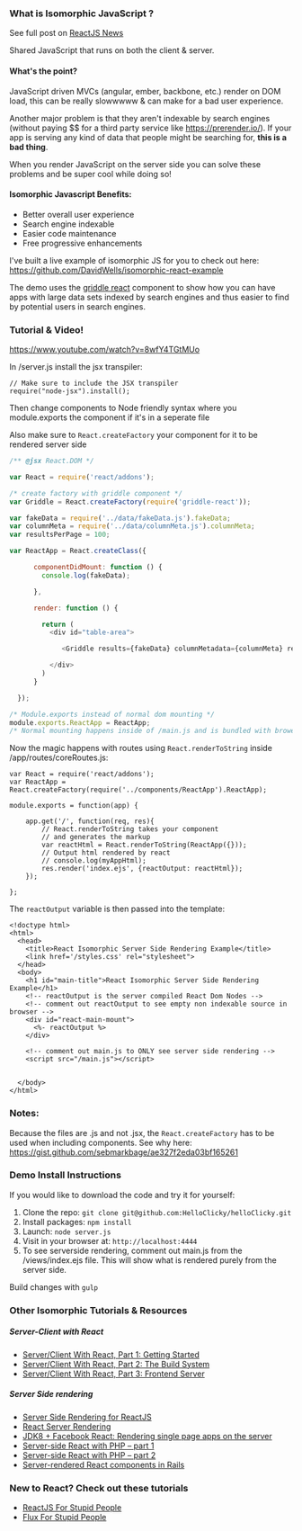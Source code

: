 
### What is Isomorphic JavaScript ?

See full post on [ReactJS News](https://reactjsnews.com/isomorphic-javascript-with-react-node/)

Shared JavaScript that runs on both the client & server.

#### What's the point?
JavaScript driven MVCs (angular, ember, backbone, etc.) render on DOM load, this can be really slowwwww & can make for a bad user experience.

Another major problem is that they aren't indexable by search engines (without paying $$ for a third party service like https://prerender.io/). If your app is serving any kind of data that people might be searching for, **this is a bad thing**.

When you render JavaScript on the server side you can solve these problems and be super cool while doing so!

#### Isomorphic Javascript Benefits:
* Better overall user experience
* Search engine indexable
* Easier code maintenance
* Free progressive enhancements

I've built a live example of isomorphic JS for you to check out here: https://github.com/DavidWells/isomorphic-react-example

The demo uses the [griddle react](http://dynamictyped.github.io/Griddle/) component to show how you can have apps with large data sets indexed by search engines and thus easier to find by potential users in search engines.

### Tutorial & Video!

https://www.youtube.com/watch?v=8wfY4TGtMUo

In /server.js install the jsx transpiler:
```
// Make sure to include the JSX transpiler
require("node-jsx").install();
```

Then change components to Node friendly syntax where you module.exports the component if it's in a seperate file

Also make sure to `React.createFactory` your component for it to be rendered server side
```js
/** @jsx React.DOM */

var React = require('react/addons');

/* create factory with griddle component */
var Griddle = React.createFactory(require('griddle-react'));

var fakeData = require('../data/fakeData.js').fakeData;
var columnMeta = require('../data/columnMeta.js').columnMeta;
var resultsPerPage = 100;

var ReactApp = React.createClass({

      componentDidMount: function () {
        console.log(fakeData);

      },

      render: function () {

        return (
          <div id="table-area">

             <Griddle results={fakeData} columnMetadata={columnMeta} resultsPerPage={resultsPerPage} tableClassName="table"/>

          </div>
        )
      }

  });

/* Module.exports instead of normal dom mounting */
module.exports.ReactApp = ReactApp;
/* Normal mounting happens inside of /main.js and is bundled with browerify */
```

Now the magic happens with routes using `React.renderToString` inside /app/routes/coreRoutes.js:
```
var React = require('react/addons');
var ReactApp = React.createFactory(require('../components/ReactApp').ReactApp);

module.exports = function(app) {

	app.get('/', function(req, res){
    	// React.renderToString takes your component
        // and generates the markup
		var reactHtml = React.renderToString(ReactApp({}));
        // Output html rendered by react
		// console.log(myAppHtml);
	    res.render('index.ejs', {reactOutput: reactHtml});
	});

};
```

The `reactOutput` variable is then passed into the template:
```
<!doctype html>
<html>
  <head>
    <title>React Isomorphic Server Side Rendering Example</title>
    <link href='/styles.css' rel="stylesheet">
  </head>
  <body>
	<h1 id="main-title">React Isomorphic Server Side Rendering Example</h1>
    <!-- reactOutput is the server compiled React Dom Nodes -->
    <!-- comment out reactOutput to see empty non indexable source in browser -->
    <div id="react-main-mount">
      <%- reactOutput %>
    </div>

	<!-- comment out main.js to ONLY see server side rendering -->
	<script src="/main.js"></script>


  </body>
</html>

```
### Notes:

Because the files are .js and not .jsx, the `React.createFactory` has to be used when including components. See why here: https://gist.github.com/sebmarkbage/ae327f2eda03bf165261

### Demo Install Instructions

If you would like to download the code and try it for yourself:

1. Clone the repo: `git clone git@github.com:HelloClicky/helloClicky.git`
2. Install packages: `npm install`
3. Launch: `node server.js`
4. Visit in your browser at: `http://localhost:4444`
5. To see serverside rendering, comment out main.js from the /views/index.ejs file. This will show what is rendered purely from the server side.

Build changes with `gulp`

### Other Isomorphic Tutorials & Resources

##### Server-Client with React
* [Server/Client With React, Part 1: Getting Started](http://eflorenzano.com/blog/2014/04/09/react-part-1-getting-started/)
* [Server/Client With React, Part 2: The Build System](http://eflorenzano.com/blog/2014/04/10/react-part-2-build-system/)
* [Server/Client With React, Part 3: Frontend Server](http://eflorenzano.com/blog/2014/04/11/react-part-3-frontend-server/)

##### Server Side rendering
* [Server Side Rendering for ReactJS](http://yanns.github.io/blog/2014/03/15/server-side-rendering-for-javascript-reactjs-framework/)
* [React Server Rendering](https://github.com/mhart/react-server-example)
* [JDK8 + Facebook React: Rendering single page apps on the server](http://augustl.com/blog/2014/jdk8_react_rendering_on_server/)
* [Server-side React with PHP – part 1](http://www.phpied.com/server-side-react-with-php/)
* [Server-side React with PHP – part 2](http://www.phpied.com/server-side-react-with-php-part-2/)
* [Server-rendered React components in Rails](http://bensmithett.com/server-rendered-react-components-in-rails/)

### New to React? Check out these tutorials
* [ReactJS For Stupid People](http://blog.andrewray.me/reactjs-for-stupid-people/)
* [Flux For Stupid People](http://blog.andrewray.me/flux-for-stupid-people/)
